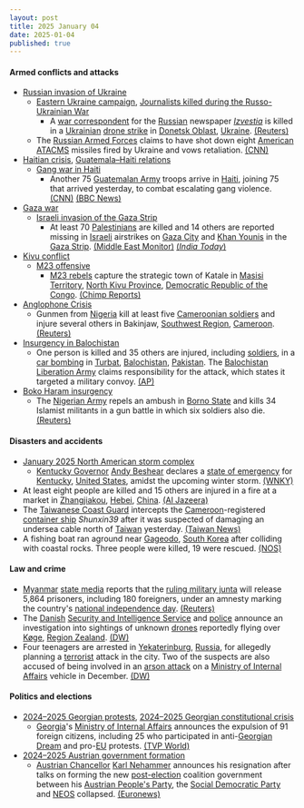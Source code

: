 ```yaml
---
layout: post
title: 2025 January 04
date: 2025-01-04
published: true
---
```



#### Armed conflicts and attacks

* [Russian invasion of Ukraine](https://en.wikipedia.org/wiki/Russian_invasion_of_Ukraine "Russian invasion of Ukraine")
  * [Eastern Ukraine campaign](https://en.wikipedia.org/wiki/Eastern_Ukraine_campaign "Eastern Ukraine campaign"), [Journalists killed during the Russo-Ukrainian War](https://en.wikipedia.org/wiki/List_of_journalists_killed_during_the_Russo-Ukrainian_War "List of journalists killed during the Russo-Ukrainian War")
    * A [war correspondent](https://en.wikipedia.org/wiki/War_correspondent "War correspondent") for the [Russian](https://en.wikipedia.org/wiki/Russia "Russia") newspaper *[Izvestia](https://en.wikipedia.org/wiki/Izvestia "Izvestia")* is killed in a [Ukrainian](https://en.wikipedia.org/wiki/Armed_Forces_of_Ukraine "Armed Forces of Ukraine") [drone strike](https://en.wikipedia.org/wiki/Drone_warfare "Drone warfare") in [Donetsk Oblast](https://en.wikipedia.org/wiki/Donetsk_Oblast "Donetsk Oblast"), [Ukraine](https://en.wikipedia.org/wiki/Ukraine "Ukraine"). [(Reuters)](https://www.reuters.com/world/europe/russias-izvestia-says-reporter-killed-drone-strike-eastern-ukraine-2025-01-04/)
  * The [Russian Armed Forces](https://en.wikipedia.org/wiki/Russian_Armed_Forces "Russian Armed Forces") claims to have shot down eight [American](https://en.wikipedia.org/wiki/United_States_Armed_Forces "United States Armed Forces") [ATACMS](https://en.wikipedia.org/wiki/ATACMS "ATACMS") missiles fired by Ukraine and vows retaliation. [(CNN)](https://edition.cnn.com/2025/01/04/europe/russia-retaliation-eight-atacms-missiles-intl/index.html)
* [Haitian crisis](https://en.wikipedia.org/wiki/Haitian_crisis_%282018%E2%80%93present%29 "Haitian crisis (2018–present)"), [Guatemala–Haiti relations](https://en.wikipedia.org/wiki/Guatemala%E2%80%93Haiti_relations "Guatemala–Haiti relations")
  * [Gang war in Haiti](https://en.wikipedia.org/wiki/Gang_war_in_Haiti "Gang war in Haiti")
    * Another 75 [Guatemalan Army](https://en.wikipedia.org/wiki/Armed_Forces_of_Guatemala "Armed Forces of Guatemala") troops arrive in [Haiti](https://en.wikipedia.org/wiki/Haiti "Haiti"), joining 75 that arrived yesterday, to combat escalating gang violence. [(CNN)](https://www.cnn.com/2025/01/03/americas/haiti-gang-violence-guatemala-el-salvador-soldiers-intl-latam/index.html) [(BBC News)](https://www.bbc.com/news/articles/c2ld49lqq5qo)
* [Gaza war](https://en.wikipedia.org/wiki/Gaza_war "Gaza war")
  * [Israeli invasion of the Gaza Strip](https://en.wikipedia.org/wiki/Israeli_invasion_of_the_Gaza_Strip "Israeli invasion of the Gaza Strip")
    * At least 70 [Palestinians](https://en.wikipedia.org/wiki/Palestinians "Palestinians") are killed and 14 others are reported missing in [Israeli](https://en.wikipedia.org/wiki/Israeli_Air_Force "Israeli Air Force") airstrikes on [Gaza City](https://en.wikipedia.org/wiki/Gaza_City "Gaza City") and [Khan Younis](https://en.wikipedia.org/wiki/Khan_Yunis "Khan Yunis") in the [Gaza Strip](https://en.wikipedia.org/wiki/Gaza_Strip "Gaza Strip"). [(Middle East Monitor)](https://www.middleeastmonitor.com/20250104-27-palestinians-killed-14-missing-from-israeli-airstrikes-on-gaza/) [(*India Today*)](https://www.indiatoday.in/world/story/israel-hamas-war-70-dead-injured-in-fresh-strikes-2659873-2025-01-05)
* [Kivu conflict](https://en.wikipedia.org/wiki/Kivu_conflict "Kivu conflict")
  * [M23 offensive](https://en.wikipedia.org/wiki/M23_offensive_%282022%E2%80%93present%29 "M23 offensive (2022–present)")
    * [M23 rebels](https://en.wikipedia.org/wiki/March_23_Movement "March 23 Movement") capture the strategic town of Katale in [Masisi Territory](https://en.wikipedia.org/wiki/Masisi_Territory "Masisi Territory"), [North Kivu Province](https://en.wikipedia.org/wiki/North_Kivu_Province "North Kivu Province"), [Democratic Republic of the Congo](https://en.wikipedia.org/wiki/Democratic_Republic_of_the_Congo "Democratic Republic of the Congo"). [(Chimp Reports)](https://chimpreports.com/drc-m23-rebels-capture-strategic-town-of-katale-in-masisi-territory/)
* [Anglophone Crisis](https://en.wikipedia.org/wiki/Anglophone_Crisis "Anglophone Crisis")
  * Gunmen from [Nigeria](https://en.wikipedia.org/wiki/Nigeria "Nigeria") kill at least five [Cameroonian soldiers](https://en.wikipedia.org/wiki/Army_of_Cameroon "Army of Cameroon") and injure several others in Bakinjaw, [Southwest Region](https://en.wikipedia.org/wiki/Southwest_Region_%28Cameroon%29 "Southwest Region (Cameroon)"), [Cameroon](https://en.wikipedia.org/wiki/Cameroon "Cameroon"). [(Reuters)](https://www.reuters.com/world/africa/gunmen-nigeria-kill-five-cameroonian-soldiers-mp-says-2025-01-04/)
* [Insurgency in Balochistan](https://en.wikipedia.org/wiki/Insurgency_in_Balochistan "Insurgency in Balochistan")
  * One person is killed and 35 others are injured, including [soldiers](https://en.wikipedia.org/wiki/Pakistan_Armed_Forces "Pakistan Armed Forces"), in a [car bombing](https://en.wikipedia.org/wiki/Car_bomb "Car bomb") in [Turbat](https://en.wikipedia.org/wiki/Turbat "Turbat"), [Balochistan](https://en.wikipedia.org/wiki/Balochistan "Balochistan"), [Pakistan](https://en.wikipedia.org/wiki/Pakistan "Pakistan"). The [Balochistan Liberation Army](https://en.wikipedia.org/wiki/Balochistan_Liberation_Army "Balochistan Liberation Army") claims responsibility for the attack, which states it targeted a military convoy. [(AP)](https://apnews.com/article/pakistan-balochistan-turbat-explosion-soldiers-72c4df692f4f0950d882d1b3961c32f2)
* [Boko Haram insurgency](https://en.wikipedia.org/wiki/Boko_Haram_insurgency "Boko Haram insurgency")
  * The [Nigerian Army](https://en.wikipedia.org/wiki/Nigerian_Army "Nigerian Army") repels an ambush in [Borno State](https://en.wikipedia.org/wiki/Borno_State "Borno State") and kills 34 Islamist militants in a gun battle in which six soldiers also die. [(Reuters)](https://www.reuters.com/world/africa/nigerian-troops-repel-boko-haram-ambush-borno-kill-34-insurgents-2025-01-08/)

#### Disasters and accidents

* [January 2025 North American storm complex](https://en.wikipedia.org/wiki/January_2025_North_American_storm_complex "January 2025 North American storm complex")
  * [Kentucky Governor](https://en.wikipedia.org/wiki/Governor_of_Kentucky "Governor of Kentucky") [Andy Beshear](https://en.wikipedia.org/wiki/Andy_Beshear "Andy Beshear") declares a [state of emergency](https://en.wikipedia.org/wiki/State_of_emergency "State of emergency") for [Kentucky](https://en.wikipedia.org/wiki/Kentucky "Kentucky"), [United States](https://en.wikipedia.org/wiki/United_States "United States"), amidst the upcoming winter storm. [(WNKY)](https://www.wnky.com/release-gov-beshear-declares-state-of-emergency-ahead-of-winter-storm-system/)
* At least eight people are killed and 15 others are injured in a fire at a market in [Zhangjiakou](https://en.wikipedia.org/wiki/Zhangjiakou "Zhangjiakou"), [Hebei](https://en.wikipedia.org/wiki/Hebei "Hebei"), [China](https://en.wikipedia.org/wiki/China "China"). [(Al Jazeera)](https://www.aljazeera.com/news/2025/1/4/fire-at-market-in-hebei-china-kills-and-wounds-several-people)
* The [Taiwanese Coast Guard](https://en.wikipedia.org/wiki/Coast_Guard_Administration_%28Taiwan%29 "Coast Guard Administration (Taiwan)") intercepts the [Cameroon](https://en.wikipedia.org/wiki/Cameroon "Cameroon")-registered [container ship](https://en.wikipedia.org/wiki/Container_ship "Container ship") *Shunxin39* after it was suspected of damaging an undersea cable north of [Taiwan](https://en.wikipedia.org/wiki/Taiwan "Taiwan") yesterday. [(Taiwan News)](https://www.taiwannews.com.tw/)
* A fishing boat ran aground near [Gageodo](https://en.wikipedia.org/wiki/Gageodo "Gageodo"), [South Korea](https://en.wikipedia.org/wiki/South_Korea "South Korea") after colliding with coastal rocks. Three people were killed, 19 were rescued. [(NOS)](https://nos.nl/artikel/2550531)

#### Law and crime

* [Myanmar](https://en.wikipedia.org/wiki/Myanmar "Myanmar") [state media](https://en.wikipedia.org/wiki/Media_in_Myanmar "Media in Myanmar") reports that the [ruling military junta](https://en.wikipedia.org/wiki/State_Administration_Council "State Administration Council") will release 5,864 prisoners, including 180 foreigners, under an amnesty marking the country's [national independence day](https://en.wikipedia.org/wiki/Independence_Day_%28Myanmar%29 "Independence Day (Myanmar)"). [(Reuters)](https://www.reuters.com/world/asia-pacific/myanmar-junta-free-5864-prisoners-under-amnesty-2025-01-04/)
* The [Danish](https://en.wikipedia.org/wiki/Denmark "Denmark") [Security and Intelligence Service](https://en.wikipedia.org/wiki/Danish_Security_and_Intelligence_Service "Danish Security and Intelligence Service") and [police](https://en.wikipedia.org/wiki/Police_of_Denmark "Police of Denmark") announce an investigation into sightings of unknown [drones](https://en.wikipedia.org/wiki/UFO "UFO") reportedly flying over [Køge](https://en.wikipedia.org/wiki/K%C3%B8ge "Køge"), [Region Zealand](https://en.wikipedia.org/wiki/Region_Zealand "Region Zealand"). [(DW)](https://www.dw.com/en/danish-police-investigate-mystery-drone-sightings/a-71217317)
* Four teenagers are arrested in [Yekaterinburg](https://en.wikipedia.org/wiki/Yekaterinburg "Yekaterinburg"), [Russia](https://en.wikipedia.org/wiki/Russia "Russia"), for allegedly planning a [terrorist](https://en.wikipedia.org/wiki/Terrorism "Terrorism") attack in the city. Two of the suspects are also accused of being involved in an [arson attack](https://en.wikipedia.org/wiki/Arson_attack "Arson attack") on a [Ministry of Internal Affairs](https://en.wikipedia.org/wiki/Ministry_of_Internal_Affairs_%28Russia%29 "Ministry of Internal Affairs (Russia)") vehicle in December. [(DW)](https://www.dw.com/en/russia-four-arrested-for-plotting-terrorist-attack/a-71216812)

#### Politics and elections

* [2024–2025 Georgian protests](https://en.wikipedia.org/wiki/2024%E2%80%932025_Georgian_protests "2024–2025 Georgian protests"), [2024–2025 Georgian constitutional crisis](https://en.wikipedia.org/wiki/2024%E2%80%932025_Georgian_constitutional_crisis "2024–2025 Georgian constitutional crisis")
  * [Georgia](https://en.wikipedia.org/wiki/Georgia_%28country%29 "Georgia (country)")'s [Ministry of Internal Affairs](https://en.wikipedia.org/wiki/Ministry_of_Internal_Affairs_of_Georgia "Ministry of Internal Affairs of Georgia") announces the expulsion of 91 foreign citizens, including 25 who participated in anti-[Georgian Dream](https://en.wikipedia.org/wiki/Georgian_Dream "Georgian Dream") and pro-[EU](https://en.wikipedia.org/wiki/European_Union "European Union") protests. [(TVP World)](https://tvpworld.com/84360400/georgia-deports-foreigners-amid-anti-government-protests)
* [2024–2025 Austrian government formation](https://en.wikipedia.org/wiki/2024_Austrian_legislative_election#Government_formation "2024 Austrian legislative election")
  * [Austrian Chancellor](https://en.wikipedia.org/wiki/Federal_Chancellor_of_Austria "Federal Chancellor of Austria") [Karl Nehammer](https://en.wikipedia.org/wiki/Karl_Nehammer "Karl Nehammer") announces his resignation after talks on forming the new [post-election](https://en.wikipedia.org/wiki/2024_Austrian_legislative_election "2024 Austrian legislative election") coalition government between his [Austrian People's Party](https://en.wikipedia.org/wiki/Austrian_People%27s_Party "Austrian People's Party"), the [Social Democratic Party](https://en.wikipedia.org/wiki/Social_Democratic_Party_of_Austria "Social Democratic Party of Austria") and [NEOS](https://en.wikipedia.org/wiki/NEOS_%28Austria%29 "NEOS (Austria)") collapsed. [(Euronews)](https://www.euronews.com/my-europe/2025/01/04/the-austrian-chancelor-karl-nehammer-resignes-after-talks-on-forming-a-government-collapse)
